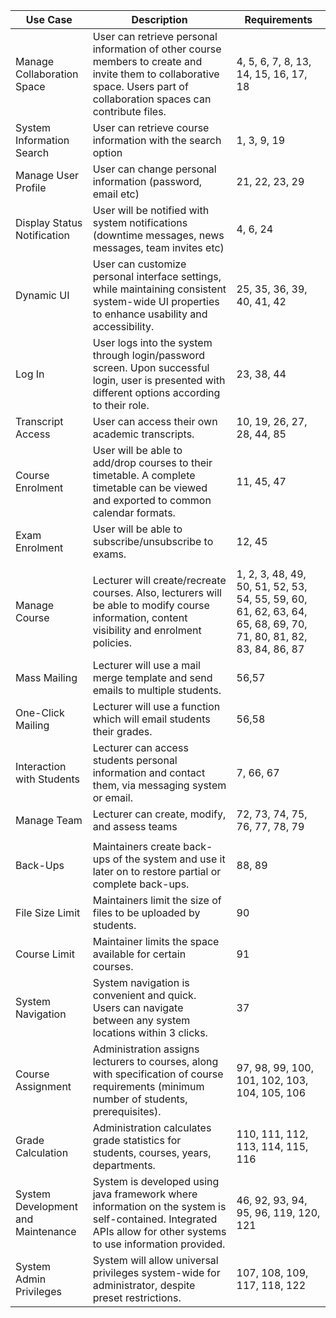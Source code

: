 | **Use Case**                       | **Description**                                                                                                                                                           | **Requirements**                                                                                                |
|------------------------------------|---------------------------------------------------------------------------------------------------------------------------------------------------------------------------|-----------------------------------------------------------------------------------------------------------------|
| Manage Collaboration Space         | User can retrieve personal information of other course members to create and invite them to collaborative space. Users part of collaboration spaces can contribute files. | 4, 5, 6, 7, 8, 13, 14, 15, 16, 17, 18                                                                           |
| System Information Search          | User can retrieve course information with the search option                                                                                                               | 1, 3, 9, 19                                                                                                     |
| Manage User Profile                | User can change personal information (password, email etc)                                                                                                                | 21, 22, 23, 29                                                                                                  |
| Display Status Notification        | User will be notified with system notifications (downtime messages, news messages, team invites etc)                                                                      | 4, 6, 24                                                                                                        |
| Dynamic UI                         | User can customize personal interface settings, while maintaining consistent system-wide UI properties to enhance usability and accessibility.                            | 25, 35, 36, 39, 40, 41, 42                                                                                      |
| Log In                             | User logs into the system through login/password screen. Upon successful login, user is presented with different options according to their role.                         | 23, 38, 44                                                                                                      |
| Transcript Access                  | User can access their own academic transcripts.                                                                                                                           | 10, 19, 26, 27, 28, 44, 85                                                                                      |
| Course Enrolment                   | User will be able to add/drop courses to their timetable. A complete timetable can be viewed and exported to common calendar formats.                                     | 11, 45, 47                                                                                                      |
| Exam Enrolment                     | User will be able to subscribe/unsubscribe to exams.                                                                                                                      | 12, 45                                                                                                          |
|                                    |                                                                                                                                                                           |                                                                                                                 |
| Manage Course                      | Lecturer will create/recreate courses. Also, lecturers will be able to modify course information, content visibility and enrolment policies.                              | 1, 2, 3, 48, 49, 50, 51, 52, 53, 54, 55, 59, 60, 61, 62, 63, 64, 65, 68, 69, 70, 71, 80, 81, 82, 83, 84, 86, 87 |
| Mass Mailing                       | Lecturer will use a mail merge template and send emails to multiple students.                                                                                             | 56,57                                                                                                           |
| One-Click Mailing                  | Lecturer will use a function which will email students their grades.                                                                                                      | 56,58                                                                                                           |
| Interaction with Students          | Lecturer can access students personal information and contact them, via messaging system or email.                                                                        | 7, 66, 67                                                                                                       |
| Manage Team                        | Lecturer can create, modify, and assess teams                                                                                                                             | 72, 73, 74, 75, 76, 77, 78, 79                                                                                  |
|                                    |                                                                                                                                                                           |                                                                                                                 |
| Back-Ups                           | Maintainers create back-ups of the system and use it later on to restore partial or complete back-ups.                                                                    | 88, 89                                                                                                          |
| File Size Limit                    | Maintainers limit the size of files to be uploaded by students.                                                                                                           | 90                                                                                                              |
| Course Limit                       | Maintainer limits the space available for certain courses.                                                                                                                | 91                                                                                                              |
| System Navigation                  | System navigation is convenient and quick. Users can navigate between any system locations within 3 clicks.                                                               | 37                                                                                                              |
| Course Assignment                  | Administration assigns lecturers to courses, along with specification of course requirements (minimum number of students, prerequisites).                                 | 97, 98, 99, 100, 101, 102, 103, 104, 105, 106                                                                   |
| Grade Calculation                  | Administration calculates grade statistics for students, courses, years, departments.                                                                                     | 110, 111, 112, 113, 114, 115, 116                                                                               |
| System Development and Maintenance | System is developed using java framework where information on the system is self-contained. Integrated APIs allow for other systems to use information provided.          | 46, 92, 93, 94, 95, 96, 119, 120, 121                                                                           |
| System Admin Privileges            | System will allow universal privileges system-wide for administrator, despite preset restrictions.                                                                        | 107, 108, 109, 117, 118, 122                                                                                    |

